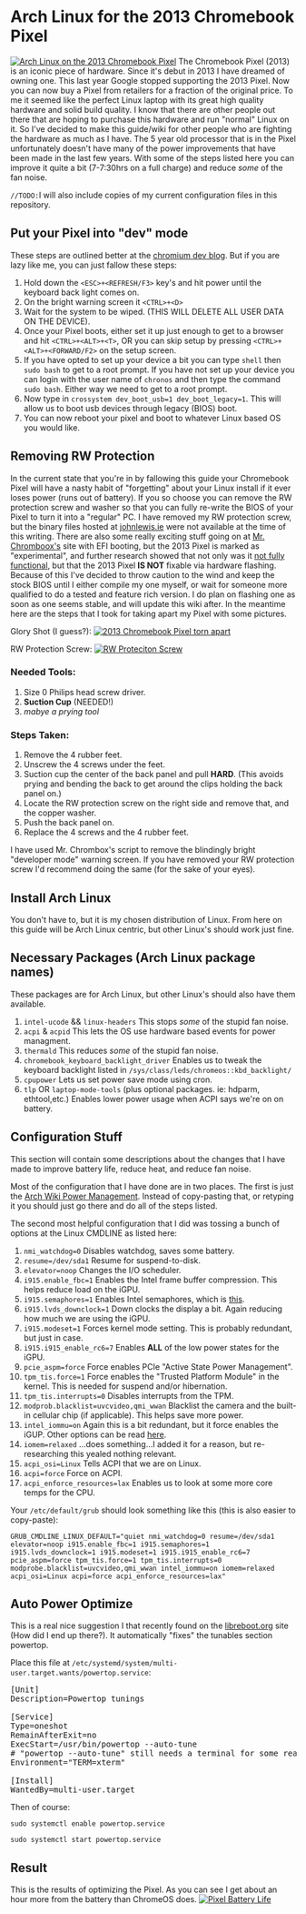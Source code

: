 # Arch Linux for the 2013 Chromebook Pixel
<a href="http://imgur.com/OIyd6iQ"><img src="http://i.imgur.com/OIyd6iQ.jpg" title="Arch Linux on the 2013 Chromebook Pixel" /></a>
The Chromebook Pixel (2013) is an iconic piece of hardware. Since it's debut in 2013 I have dreamed of owning one. This last year Google stopped supporting the 2013 Pixel. Now you can now buy a Pixel from retailers for a fraction of the original price. To me it seemed like the perfect Linux laptop with its great high quality hardware and solid build quality. I know that there are other people out there that are hoping to purchase this hardware and run "normal" Linux on it. So I've decided to make this guide/wiki for other people who are fighting the hardware as much as I have. The 5 year old processor that is in the Pixel unfortunately doesn't have many of the power improvements that have been made in the last few years. With some of the steps listed here you can improve it quite a bit (7-7:30hrs on a full charge) and reduce *some* of the fan noise.

`//TODO:`I will also include copies of my current configuration files in this repository.

## Put your Pixel into "dev" mode
These steps are outlined better at the [chromium dev blog](https://www.chromium.org/chromium-os/developer-information-for-chrome-os-devices/chromebook-pixel). But if you are lazy like me, you can just fallow these steps:
1. Hold down the `<ESC>+<REFRESH/F3>` key's and hit power until the keyboard back light comes on.
2. On the bright warning screen it `<CTRL>+<D>`
3. Wait for the system to be wiped. (THIS WILL DELETE ALL USER DATA ON THE DEVICE).
4. Once your Pixel boots, either set it up just enough to get to a browser and hit `<CTRL>+<ALT>+<T>`, OR you can skip setup by pressing `<CTRL>+<ALT>+<FORWARD/F2>` on the setup screen.
5. If you have opted to set up your device a bit you can type `shell` then `sudo bash` to get to a root prompt. If you have not set up your device you can login with the user name of `chronos` and then type the command `sudo bash`. Either way we need to get to a root prompt.
6. Now type in `crossystem dev_boot_usb=1 dev_boot_legacy=1`. This will allow us to boot usb devices through legacy (BIOS) boot.
7. You can now reboot your pixel and boot to whatever Linux based OS you would like.

## Removing RW Protection
In the current state that you're in by fallowing this guide your Chromebook Pixel will have a nasty habit of "forgetting" about your Linux install if it ever loses power (runs out of battery). If you so choose you can remove the RW protection screw and washer so that you can fully re-write the BIOS of your Pixel to turn it into a "regular" PC. I have removed my RW protection screw, but the binary files hosted at [johnlewis.ie](https://johnlewis.ie/Chromebook-ROMs/) were not available at the time of this writing. There are also some really exciting stuff going on at [Mr. Chromboox's](https://mrchromebox.tech/#home) site with EFI booting, but the 2013 Pixel is marked as "experimental", and further research showed that not only was it [not fully functional](https://www.reddit.com/r/chromeos/comments/5rx4pk/flashing_the_bios_of_the_chromebook_pixel/), but that the 2013 Pixel **IS NOT** fixable via hardware flashing. Because of this I've decided to throw caution to the wind and keep the stock BIOS until I either compile my one myself, or wait for someone more qualified to do a tested and feature rich version. I do plan on flashing one as soon as one seems stable, and will update this wiki after. In the meantime here are the steps that I took for taking apart my Pixel with some pictures.

Glory Shot (I guess?):
<a href="http://imgur.com/yMDpRAl"><img src="http://i.imgur.com/yMDpRAl.jpg" title="2013 Chromebook Pixel torn apart" /></a>

RW Protection Screw:
<a href="http://imgur.com/s6AzHyM"><img src="http://i.imgur.com/s6AzHyM.jpg" title="RW Proteciton Screw" /></a>

### Needed Tools:
1. Size 0 Philips head screw driver.
2. **Suction Cup** (NEEDED!)
3. *mabye a prying tool*

### Steps Taken:
1. Remove the 4 rubber feet.
2. Unscrew the 4 screws under the feet.
3. Suction cup the center of the back panel and pull **HARD**. (This avoids prying and bending the back to get around the clips holding the back panel on.)
4. Locate the RW protection screw on the right side and remove that, and the copper washer.
5. Push the back panel on.
6. Replace the 4 screws and the 4 rubber feet.

I have used Mr. Chrombox's script to remove the blindingly bright "developer mode" warning screen. If you have removed your RW protection screw I'd recommend doing the same (for the sake of your eyes).

## Install Arch Linux
You don't have to, but it is my chosen distribution of Linux.
From here on this guide will be Arch Linux centric, but other Linux's should work just fine.

## Necessary Packages (Arch Linux package names)
These packages are for Arch Linux, but other Linux's should also have them available.
1. `intel-ucode` && `linux-headers` This stops *some* of the stupid fan noise.
2. `acpi` & `acpid` This lets the OS use hardware based events for power managment.
3. `thermald` This reduces *some* of the stupid fan noise.
4. `chromebook_keyboard_backlight_driver` Enables us to tweak the keyboard backlight listed in `/sys/class/leds/chromeos::kbd_backlight/`
5. `cpupower` Lets us set power save mode using cron.
6. `tlp` OR `laptop-mode-tools` (plus optional packages. ie: hdparm, ethtool,etc.) Enables lower power usage when ACPI says we're on on battery.

## Configuration Stuff
This section will contain some descriptions about the changes that I have made to improve battery life, reduce heat, and reduce fan noise.

Most of the configuration that I have done are in two places. The first is just the [Arch Wiki Power Management](https://wiki.archlinux.org/index.php/Power_management). Instead of copy-pasting that, or retyping it you should just go there and do all of the steps listed.

The second most helpful configuration that I did was tossing a bunch of options at the Linux CMDLINE as listed here:
1. `nmi_watchdog=0` Disables watchdog, saves some battery.
2. `resume=/dev/sda1` Resume for suspend-to-disk.
3. `elevator=noop` Changes the I/O scheduler.
4. `i915.enable_fbc=1` Enables the Intel frame buffer compression. This helps reduce load on the iGPU.
5. `i915.semaphores=1` Enables Intel semaphores, which is [this](https://en.wikipedia.org/wiki/Semaphore_(programming)).
6. `i915.lvds_downclock=1` Down clocks the display a bit. Again reducing how much we are using the iGPU.
7. `i915.modeset=1` Forces kernel mode setting. This is probably redundant, but just in case.
8. `i915.i915_enable_rc6=7` Enables **ALL** of the low power states for the iGPU.
9. `pcie_aspm=force` Force enables PCIe "Active State Power Management".
10. `tpm_tis.force=1` Force enables the "Trusted Platform Module" in the kernel. This is needed for suspend and/or hibernation.
11. `tpm_tis.interrupts=0` Disables interrupts from the TPM.
12. `modprob.blacklist=uvcvideo,qmi_wwan` Blacklist the camera and the built-in cellular chip (if applicable). This helps save more power.
13. `intel_iommu=on` Again this is a bit redundant, but it force enables the iGUP. Other options can be read [here](https://www.kernel.org/doc/Documentation/Intel-IOMMU.txt).
14. `iomem=relaxed` ...does something...I added it for a reason, but re-researching this yealed nothing relevant.
15. `acpi_osi=Linux` Tells ACPI that we are on Linux.
16. `acpi=force` Force on ACPI.
17. `acpi_enforce_resources=lax` Enables us to look at some more core temps for the CPU.

Your `/etc/default/grub` should look something like this (this is also easier to copy-paste):
~~~~
GRUB_CMDLINE_LINUX_DEFAULT="quiet nmi_watchdog=0 resume=/dev/sda1 elevator=noop i915.enable_fbc=1 i915.semaphores=1 i915.lvds_downclock=1 i915.modeset=1 i915.i915_enable_rc6=7 pcie_aspm=force tpm_tis.force=1 tpm_tis.interrupts=0 modprobe.blacklist=uvcvideo,qmi_wwan intel_iommu=on iomem=relaxed acpi_osi=Linux acpi=force acpi_enforce_resources=lax"
~~~~

## Auto Power Optimize
This is a real nice suggestion I that recently found on the [libreboot.org](https://libreboot.org/docs/misc/#high-pitched-whining-noise-on-idle-in-parabola) site (How did I end up there?). It automatically "fixes" the tunables section powertop.

Place this file at `/etc/systemd/system/multi-user.target.wants/powertop.service`:
<pre>
[Unit]
Description=Powertop tunings

[Service]
Type=oneshot
RemainAfterExit=no
ExecStart=/usr/bin/powertop --auto-tune
# "powertop --auto-tune" still needs a terminal for some reason. Possibly a bug?
Environment="TERM=xterm"

[Install]
WantedBy=multi-user.target
</pre>

Then of course:

`sudo systemctl enable powertop.service`

`sudo systemctl	start powertop.service`


## Result
This is the results of optimizing the Pixel. As you can see I get about an hour more from the battery than ChromeOS does.
<a href="http://imgur.com/CzhMoai"><img src="http://i.imgur.com/CzhMoai.png" title="Pixel Battery Life" /></a>
